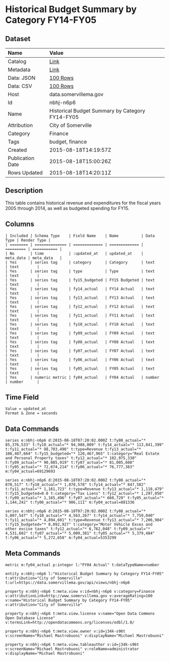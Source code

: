 # Historical Budget Summary by Category FY14-FY05

## Dataset

| Name | Value |
| :--- | :---- |
| Catalog | [Link](https://catalog.data.gov/dataset/historical-budget-summary-by-category-fy14-fy05) |
| Metadata | [Link](https://data.somervillema.gov/api/views/nbhj-n6p6) |
| Data: JSON | [100 Rows](https://data.somervillema.gov/api/views/nbhj-n6p6/rows.json?max_rows=100) |
| Data: CSV | [100 Rows](https://data.somervillema.gov/api/views/nbhj-n6p6/rows.csv?max_rows=100) |
| Host | data.somervillema.gov |
| Id | nbhj-n6p6 |
| Name | Historical Budget Summary by Category FY14-FY05 |
| Attribution | City of Somerville |
| Category | Finance |
| Tags | budget, finance |
| Created | 2015-08-18T14:19:57Z |
| Publication Date | 2015-08-18T15:00:26Z |
| Rows Updated | 2015-08-18T14:20:11Z |

## Description

This table contains historical revenue and expenditures for the fiscal years 2005 through 2014, as well as budgeted spending for FY15.

## Columns

```ls
| Included | Schema Type    | Field Name    | Name          | Data Type | Render Type |
| ======== | ============== | ============= | ============= | ========= | =========== |
| No       | time           | :updated_at   | updated_at    | meta_data | meta_data   |
| Yes      | series tag     | category      | Category      | text      | text        |
| Yes      | series tag     | type          | Type          | text      | text        |
| Yes      | series tag     | fy15_budgeted | FY15 Budgeted | text      | text        |
| Yes      | series tag     | fy14_actual   | FY14 Actual   | text      | text        |
| Yes      | series tag     | fy13_actual   | FY13 Actual   | text      | text        |
| Yes      | series tag     | fy12_actual   | FY12 Actual   | text      | text        |
| Yes      | series tag     | fy11_actual   | FY11 Actual   | text      | text        |
| Yes      | series tag     | fy10_actual   | FY10 Actual   | text      | text        |
| Yes      | series tag     | fy09_actual   | FY09 Actual   | text      | text        |
| Yes      | series tag     | fy08_actual   | FY08 Actual   | text      | text        |
| Yes      | series tag     | fy07_actual   | FY07 Actual   | text      | text        |
| Yes      | series tag     | fy06_actual   | FY06 Actual   | text      | text        |
| Yes      | series tag     | fy05_actual   | FY05 Actual   | text      | text        |
| Yes      | numeric metric | fy04_actual   | FY04 Actual   | number    | number      |
```

## Time Field

```ls
Value = updated_at
Format & Zone = seconds
```

## Data Commands

```ls
series e:nbhj-n6p6 d:2015-08-18T07:20:02.000Z t:fy08_actual="* 85,376,533" t:fy10_actual="* 94,988,009" t:fy14_actual="* 113,841,399" t:fy11_actual="* 98,703,496" t:type=Revenue t:fy13_actual="* 108,407,664" t:fy15_budgeted="* 120,467,965" t:category="Real Estate and Personal Property taxes" t:fy12_actual="* 102,975,330" t:fy09_actual="* 90,085,919" t:fy07_actual="* 81,005,608" t:fy05_actual="* 72,674,214" t:fy06_actual="* 76,777,383" m:fy04_actual=69129693

series e:nbhj-n6p6 d:2015-08-18T07:20:02.000Z t:fy08_actual="* 870,517" t:fy10_actual="* 1,078,578" t:fy14_actual="* 847,582" t:fy11_actual="* 1,161,723" t:type=Revenue t:fy13_actual="* 1,118,479" t:fy15_budgeted=0.0 t:category="Tax Liens" t:fy12_actual="* 1,297,050" t:fy09_actual="* 1,165,496" t:fy07_actual="* 660,729" t:fy05_actual="* 1,144,242" t:fy06_actual="* 986,111" m:fy04_actual=881336

series e:nbhj-n6p6 d:2015-08-18T07:20:02.000Z t:fy08_actual="* 5,007,547" t:fy10_actual="* 4,563,267" t:fy14_actual="* 7,759,040" t:fy11_actual="* 4,894,601" t:type=Revenue t:fy13_actual="* 7,206,904" t:fy15_budgeted="* 8,092,927" t:category="Motor Vehicle Exces and other excise taxes" t:fy12_actual="* 6,762,048" t:fy09_actual="* 4,531,602" t:fy07_actual="* 5,009,381" t:fy05_actual="* 5,379,484" t:fy06_actual="* 5,272,658" m:fy04_actual=5353299
```

## Meta Commands

```ls
metric m:fy04_actual p:integer l:"FY04 Actual" t:dataTypeName=number

entity e:nbhj-n6p6 l:"Historical Budget Summary by Category FY14-FY05" t:attribution="City of Somerville" t:url=https://data.somervillema.gov/api/views/nbhj-n6p6

property e:nbhj-n6p6 t:meta.view v:id=nbhj-n6p6 v:category=Finance v:attributionLink=http://www.somervillema.gov v:averageRating=100 v:name="Historical Budget Summary by Category FY14-FY05" v:attribution="City of Somerville"

property e:nbhj-n6p6 t:meta.view.license v:name="Open Data Commons Open Database License" v:termsLink=http://opendatacommons.org/licenses/odbl/1.0/

property e:nbhj-n6p6 t:meta.view.owner v:id=j34k-s96t v:screenName="Michael Mastrobuoni" v:displayName="Michael Mastrobuoni"

property e:nbhj-n6p6 t:meta.view.tableauthor v:id=j34k-s96t v:screenName="Michael Mastrobuoni" v:roleName=administrator v:displayName="Michael Mastrobuoni"
```